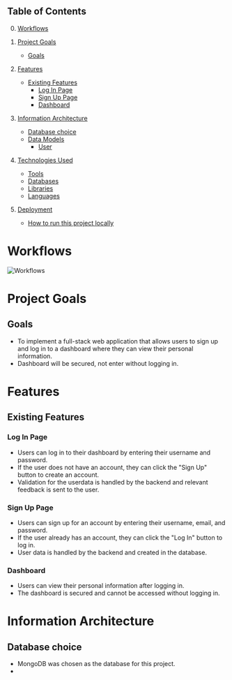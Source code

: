 ## Table of Contents

0. [Workflows](#workflows)

1. [Project Goals](#project-goals)

   - [Goals](#goals)

2. [Features](#features)

   - [Existing Features](#existing-features)
     - [Log In Page](#log-in-page)
     - [Sign Up Page](#sign-up-page)
     - [Dashboard](#dashboard)

3. [Information Architecture](#information-architecture)

   - [Database choice](#database-choice)
   - [Data Models](#data-models)
     - [User](#user)

4. [Technologies Used](#technologies-used)

   - [Tools](#tools)
   - [Databases](#databases)
   - [Libraries](#libraries)
   - [Languages](#languages)

5. [Deployment](#deployment)
   - [How to run this project locally](#how-to-run-this-project-locally)

# Workflows

![Workflows](./assets/workflows.png)

# Project Goals

## Goals

- To implement a full-stack web application that allows users to sign up and log in to a dashboard where they can view their personal information.
- Dashboard will be secured, not enter without logging in.

# Features

## Existing Features

### Log In Page

- Users can log in to their dashboard by entering their username and password.
- If the user does not have an account, they can click the "Sign Up" button to create an account.
- Validation for the userdata is handled by the backend and relevant feedback is sent to the user.

### Sign Up Page

- Users can sign up for an account by entering their username, email, and password.
- If the user already has an account, they can click the "Log In" button to log in.
- User data is handled by the backend and created in the database.

### Dashboard

- Users can view their personal information after logging in.
- The dashboard is secured and cannot be accessed without logging in.

# Information Architecture

## Database choice

- MongoDB was chosen as the database for this project.
-
